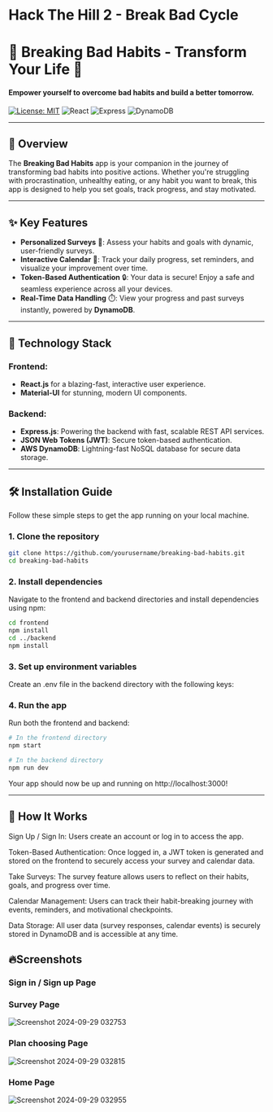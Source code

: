# Hack The Hill 2 - Break Bad Cycle

# 🚀 Breaking Bad Habits - Transform Your Life 🌟


#### **Empower yourself to overcome bad habits and build a better tomorrow.**

[![License: MIT](https://img.shields.io/badge/License-MIT-green.svg)](LICENSE)
![React](https://img.shields.io/badge/Frontend-React-blue)
![Express](https://img.shields.io/badge/Backend-Express.js-green)
![DynamoDB](https://img.shields.io/badge/Database-DynamoDB-orange)

---

## 🎯 **Overview**
The **Breaking Bad Habits** app is your companion in the journey of transforming bad habits into positive actions. Whether you're struggling with procrastination, unhealthy eating, or any habit you want to break, this app is designed to help you set goals, track progress, and stay motivated.

---

## ✨ **Key Features**
- **Personalized Surveys** 📝: Assess your habits and goals with dynamic, user-friendly surveys.
- **Interactive Calendar** 📅: Track your daily progress, set reminders, and visualize your improvement over time.
- **Token-Based Authentication** 🔒: Your data is secure! Enjoy a safe and seamless experience across all your devices.
- **Real-Time Data Handling** ⏱️: View your progress and past surveys instantly, powered by **DynamoDB**.

---

## 🚀 **Technology Stack**
### Frontend:
- **React.js** for a blazing-fast, interactive user experience.
- **Material-UI** for stunning, modern UI components.

### Backend:
- **Express.js**: Powering the backend with fast, scalable REST API services.
- **JSON Web Tokens (JWT)**: Secure token-based authentication.
- **AWS DynamoDB**: Lightning-fast NoSQL database for secure data storage.


---

## 🛠️ **Installation Guide**
Follow these simple steps to get the app running on your local machine.

### **1. Clone the repository**
```bash
git clone https://github.com/yourusername/breaking-bad-habits.git
cd breaking-bad-habits
```

### **2. Install dependencies**
Navigate to the frontend and backend directories and install dependencies using npm:
```bash
cd frontend
npm install
cd ../backend
npm install
```

### **3. Set up environment variables**
Create an .env file in the backend directory with the following keys:


### **4. Run the app**
Run both the frontend and backend:
```bash
# In the frontend directory
npm start

# In the backend directory
npm run dev
```
Your app should now be up and running on http://localhost:3000!

---

## 🧠 **How It Works**

Sign Up / Sign In: Users create an account or log in to access the app.

Token-Based Authentication: Once logged in, a JWT token is generated and stored on the frontend to securely access your survey and calendar data.

Take Surveys: The survey feature allows users to reflect on their habits, goals, and progress over time.

Calendar Management: Users can track their habit-breaking journey with events, reminders, and motivational checkpoints.

Data Storage: All user data (survey responses, calendar events) is securely stored in DynamoDB and is accessible at any time.


## 🔥**Screenshots**

### Sign in / Sign up Page

### Survey Page
![Screenshot 2024-09-29 032753](https://github.com/user-attachments/assets/e71dd9ca-142e-491a-ad3d-5486d8df2c75)

### Plan choosing Page
![Screenshot 2024-09-29 032815](https://github.com/user-attachments/assets/c7eac146-ad7f-4a79-8242-28ea80235fe2)

### Home Page
![Screenshot 2024-09-29 032955](https://github.com/user-attachments/assets/2d1c454f-daf6-49d9-b8f8-2763ed15006f)


